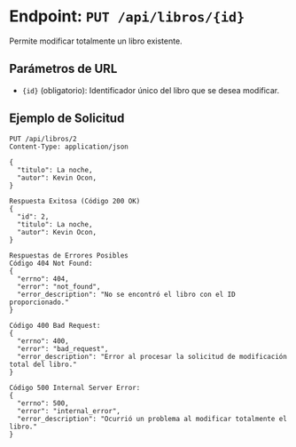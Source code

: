 # Endpoint: `PUT /api/libros/{id}`

Permite modificar totalmente un libro existente.

## Parámetros de URL
- `{id}` (obligatorio): Identificador único del libro que se desea modificar.

## Ejemplo de Solicitud
```http
PUT /api/libros/2
Content-Type: application/json

{
  "titulo": La noche,
  "autor": Kevin Ocon,
}

Respuesta Exitosa (Código 200 OK)
{
  "id": 2,
  "titulo": La noche,
  "autor": Kevin Ocon,
}

Respuestas de Errores Posibles
Código 404 Not Found:
{
  "errno": 404,
  "error": "not_found",
  "error_description": "No se encontró el libro con el ID proporcionado."
}

Código 400 Bad Request:
{
  "errno": 400,
  "error": "bad_request",
  "error_description": "Error al procesar la solicitud de modificación total del libro."
}

Código 500 Internal Server Error:
{
  "errno": 500,
  "error": "internal_error",
  "error_description": "Ocurrió un problema al modificar totalmente el libro."
}